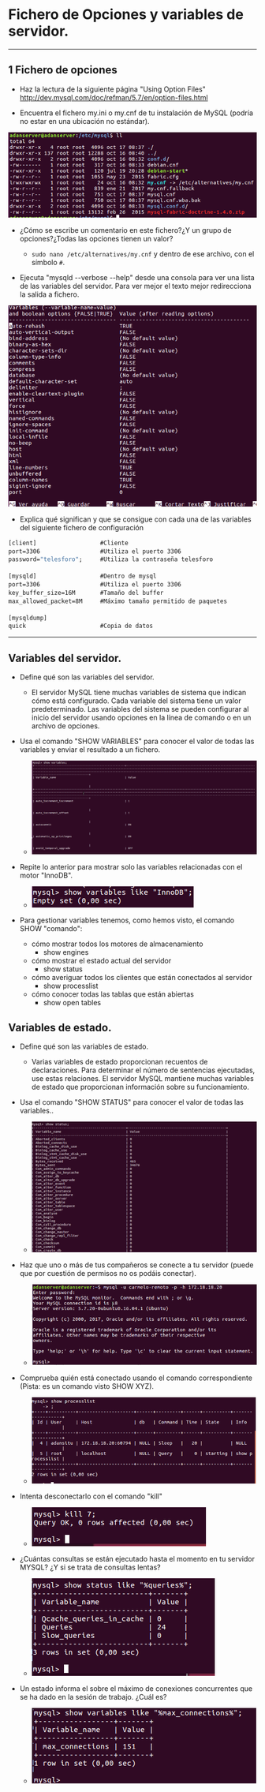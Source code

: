 # Fichero de Opciones y variables de servidor.

---

## 1 Fichero de opciones

* Haz la lectura de la siguiente página "Using Option Files" http://dev.mysql.com/doc/refman/5.7/en/option-files.html


* Encuentra el fichero my.ini o my.cnf de tu instalación de MySQL (podría no estar en una ubicación no estándar).

![img](./img/c1.png)

* ¿Cómo se escribe un comentario en este fichero?¿Y un grupo de opciones?¿Todas las opciones tienen un valor?
  * `sudo nano /etc/alternatives/my.cnf` y dentro de ese archivo, con el símbolo `#`.


* Ejecuta "mysqld --verbose --help" desde una consola para ver una lista de las variables del servidor. Para ver mejor el texto mejor redirecciona la salida a fichero.


![img](./img/c2.png)


* Explica qué significan y que se consigue con cada una de las variables del siguiente fichero de configuración

 ```cmd
[client]                  #Cliente
port=3306                 #Utiliza el puerto 3306
password="telesforo";     #Utiliza la contraseña telesforo

[mysqld]                  #Dentro de mysql
port=3306                 #Utiliza el puerto 3306
key_buffer_size=16M       #Tamaño del buffer
max_allowed_packet=8M     #Máximo tamaño permitido de paquetes

[mysqldump]
quick                     #Copia de datos
```

---

## Variables del servidor.

* Define qué son las variables del servidor.
  * El servidor MySQL tiene muchas variables de sistema que indican cómo está configurado. Cada variable del sistema tiene un valor predeterminado. Las variables del sistema se pueden configurar al inicio del servidor usando opciones en la línea de comando o en un archivo de opciones.


* Usa el comando "SHOW VARIABLES" para conocer el valor de todas las variables y enviar el resultado a un fichero.
  * ![img](./img/000013.png)

* Repite lo anterior para mostrar solo las variables relacionadas con el motor "InnoDB".
  * ![img](./img/000014.png)

* Para gestionar variables tenemos, como hemos visto, el comando SHOW "comando":
  * cómo mostrar todos los motores de almacenamiento
    * show engines
  * cómo mostrar el estado actual del servidor
    * show status
  * cómo averiguar todos los clientes que están conectados al servidor
    * show processlist
  * cómo conocer todas las tablas que están abiertas
    * show open tables

## Variables de estado.

* Define qué son las variables de estado.
  * Varias variables de estado proporcionan recuentos de declaraciones. Para determinar el número de sentencias ejecutadas, use estas relaciones. El servidor MySQL mantiene muchas variables de estado que proporcionan información sobre su funcionamiento.

* Usa el comando "SHOW STATUS" para conocer el valor de todas las variables..
  * ![img](./img/000015.png)

* Haz que uno o más de tus compañeros se conecte a tu servidor (puede que por cuestión de permisos no os podáis conectar).
  * ![img](./img/000016.png)

* Comprueba quién está conectado usando el comando correspondiente (Pista: es un comando visto SHOW XYZ).
  * ![img](./img/000017.png)

* Intenta desconectarlo con el comando "kill"
  * ![img](./img/000018.png)

* ¿Cuántas consultas se están ejecutado hasta el momento en tu servidor MYSQL? ¿Y si se trata de consultas lentas?
  * ![img](./img/000019.png)

* Un estado informa  el sobre el máximo de conexiones concurrentes que se ha dado en la sesión de trabajo. ¿Cuál es?
  * ![img](./img/000020.png)
